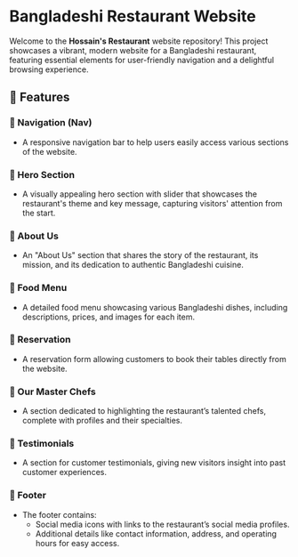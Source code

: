 # Bangladeshi Restaurant Website

Welcome to the **Hossain's Restaurant** website repository! This project showcases a vibrant, modern website for a Bangladeshi restaurant, featuring essential elements for user-friendly navigation and a delightful browsing experience. 

## 🌟 Features

### 🔹 Navigation (Nav)
- A responsive navigation bar to help users easily access various sections of the website.
  
### 🔹 Hero Section
- A visually appealing hero section with slider that showcases the restaurant's theme and key message, capturing visitors' attention from the start.

### 🔹 About Us
- An "About Us" section that shares the story of the restaurant, its mission, and its dedication to authentic Bangladeshi cuisine.

### 🔹 Food Menu
- A detailed food menu showcasing various Bangladeshi dishes, including descriptions, prices, and images for each item.

### 🔹 Reservation
- A reservation form allowing customers to book their tables directly from the website.

### 🔹 Our Master Chefs
- A section dedicated to highlighting the restaurant’s talented chefs, complete with profiles and their specialties.

### 🔹 Testimonials
- A section for customer testimonials, giving new visitors insight into past customer experiences.

### 🔹 Footer
- The footer contains:
  - Social media icons with links to the restaurant’s social media profiles.
  - Additional details like contact information, address, and operating hours for easy access.

